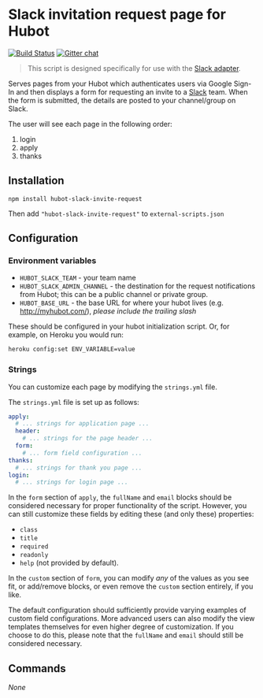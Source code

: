 # Slack invitation request page for Hubot

[![Build Status](https://travis-ci.org/hubot-scripts/hubot-slack-invite-request.svg)](https://travis-ci.org/hubot-scripts/hubot-slack-invite-request)
[![Gitter chat](https://badges.gitter.im/hubot-scripts/hubot-slack-invite-request.png)](https://gitter.im/hubot-scripts/hubot-slack-invite-request)

> This script is designed specifically for use with the [Slack adapter](https://github.com/tinyspeck/hubot-slack).

Serves pages from your Hubot which authenticates users via Google Sign-In and 
then displays a form for requesting an invite to a [Slack](http://slack.com) team.
When the form is submitted, the details are posted to your channel/group on Slack.

The user will see each page in the following order:

1. login
2. apply
3. thanks

## Installation

`npm install hubot-slack-invite-request`

Then add `"hubot-slack-invite-request"` to `external-scripts.json`

## Configuration

### Environment variables

* `HUBOT_SLACK_TEAM` - your team name
* `HUBOT_SLACK_ADMIN_CHANNEL` - the destination for the request notifications from Hubot; this can be a public channel or private group.
* `HUBOT_BASE_URL` - the base URL for where your hubot lives (e.g. http://myhubot.com/), *please include the trailing slash*

These should be configured in your hubot initialization script. Or, for example,
on Heroku you would run:

```sh
heroku config:set ENV_VARIABLE=value
```

### Strings

You can customize each page by modifying the `strings.yml` file.

The `strings.yml` file is set up as follows:

```yml
apply:
  # ... strings for application page ...
  header:
    # ... strings for the page header ...
  form:
    # ... form field configuration ...
thanks:
  # ... strings for thank you page ...
login:
  # ... strings for login page ...
```

In the `form` section of `apply`, the `fullName` and `email` blocks should be
considered necessary for proper functionality of the script. However, you can
still customize these fields by editing these (and only these) properties: 

* `class`
* `title`
* `required`
* `readonly`
* `help` (not provided by default).

In the `custom` section of `form`, you can modify *any* of the values as you see
fit, or add/remove blocks, or even remove the `custom` section entirely, if
you like.

The default configuration should sufficiently provide varying examples of custom
field configurations. More advanced users can also modify the view templates 
themselves for even higher degree of customization. If you choose to do this,
please note that the `fullName` and `email` should still be considered necessary.

## Commands

*None*
